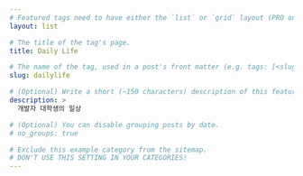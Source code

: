 ```yaml
---
# Featured tags need to have either the `list` or `grid` layout (PRO only).
layout: list

# The title of the tag's page.
title: Daily Life

# The name of the tag, used in a post's front matter (e.g. tags: [<slug>]).
slug: dailylife

# (Optional) Write a short (~150 characters) description of this featured tag.
description: >
  개발자 대학생의 일상

# (Optional) You can disable grouping posts by date.
# no_groups: true

# Exclude this example category from the sitemap.
# DON'T USE THIS SETTING IN YOUR CATEGORIES!
---
```

